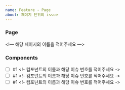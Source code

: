 ```yaml
---
name: Feature - Page
about: 페이지 단위의 issue
---
```


### Page

<!— 해당 페이지의 이름을 적어주세요 —>

### Components

- [ ] #1 <!- 컴포넌트의 이름과 해당 이슈 번호를 적어주세요 ->
- [ ] #1 <!- 컴포넌트의 이름과 해당 이슈 번호를 적어주세요 ->
- [ ] #1 <!- 컴포넌트의 이름과 해당 이슈 번호를 적어주세요 ->
